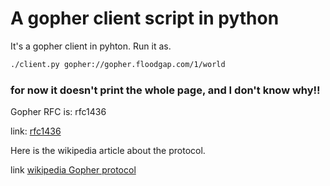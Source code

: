 # A gopher client script in python

It's a gopher client in pyhton.
Run it as.
```bash
./client.py gopher://gopher.floodgap.com/1/world
```
### for now it doesn't print the whole page, and I don't know why!!

Gopher RFC is: rfc1436

link: [rfc1436](https://www.ietf.org/rfc/rfc1436.txt)

Here is the wikipedia article about the protocol.

link [wikipedia Gopher protocol](https://en.wikipedia.org/wiki/Gopher_(protocol))
